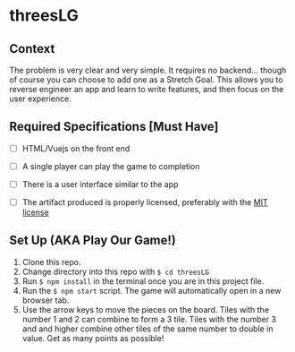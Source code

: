 # threesLG

## Context

The problem is very clear and very simple.  It requires no backend...  though of course you can choose to add one as a Stretch Goal.  This allows you to reverse engineer an app and learn to write features, and then focus on the user experience.
## Required Specifications [Must Have]
- [ ] HTML/Vuejs on the front end
- [ ] A single player can play the game to completion
- [ ] There is a user interface similar to the app
- [ ] The artifact produced is properly licensed, preferably with the [MIT license](https://opensource.org/licenses/MIT)


## Set Up (AKA Play Our Game!)
1. Clone this repo.
2. Change directory into this repo with `$ cd threesLG`
3. Run `$ npm install` in the terminal once you are in this project file.
4. Run the `$ npm start` script. The game will automatically open in a new browser tab.
5. Use the arrow keys to move the pieces on the board. Tiles with the number 1 and 2 can combine to form a 3 tile. Tiles with the number 3 and and higher combine other tiles of the same number to double in value. Get as many points as possible!
